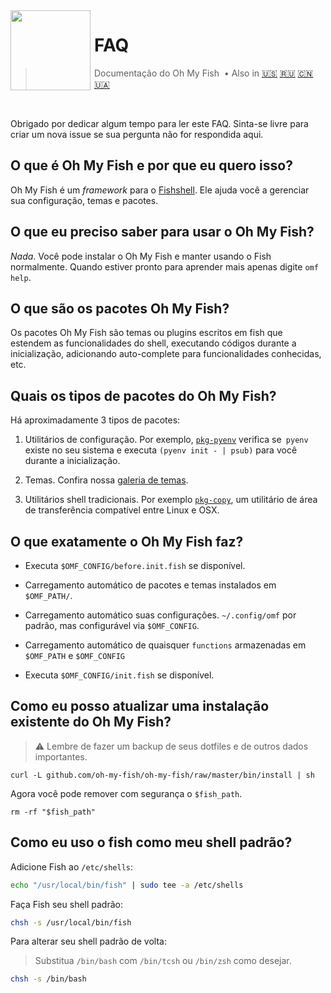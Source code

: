 <img src="https://cdn.rawgit.com/oh-my-fish/oh-my-fish/e4f1c2e0219a17e2c748b824004c8d0b38055c16/docs/logo.svg" align="left" width="128px" height="128px"/>
<img align="left" width="0" height="128px"/>

# FAQ

> Documentação do Oh My Fish &nbsp;&bull;&nbsp;Also in
> <a href="../en-US/FAQ.md">🇺🇸</a>
> <a href="../ru-RU/FAQ.md">🇷🇺</a>
> <a href="../zh-CN/FAQ.md">🇨🇳</a>
> <a href="../uk-UA/FAQ.md">🇺🇦</a>

<br>

Obrigado por dedicar algum tempo para ler este FAQ. Sinta-se livre para criar um nova issue se sua pergunta não for respondida aqui.


## O que é Oh My Fish e por que eu quero isso?

Oh My Fish é um _framework_ para o [Fishshell](http://fishshell.com/). Ele ajuda você a gerenciar sua configuração, temas e pacotes.


## O que eu preciso saber para usar o Oh My Fish?

_Nada_. Você pode instalar o Oh My Fish e manter usando o Fish normalmente. Quando estiver pronto para aprender mais apenas digite `omf help`.


## O que são os pacotes Oh My Fish?

Os pacotes Oh My Fish são temas ou plugins escritos em fish que estendem as funcionalidades do shell, executando códigos durante a inicialização, adicionando auto-complete para funcionalidades conhecidas, etc.


## Quais os tipos de pacotes do Oh My Fish?

Há aproximadamente 3 tipos de pacotes:

1. Utilitários de configuração. Por exemplo, [`pkg-pyenv`](https://github.com/oh-my-fish/pkg-pyenv) verifica se` pyenv` existe no seu sistema e executa `(pyenv init - | psub)` para você durante a inicialização.

2. Temas. Confira nossa [galeria de temas](https://github.com/oh-my-fish).

3. Utilitários shell tradicionais. Por exemplo [`pkg-copy`](https://github.com/oh-my-fish/pkg-copy), um utilitário de área de transferência compatível entre Linux e OSX.

## O que exatamente o Oh My Fish faz?

+ Executa `$OMF_CONFIG/before.init.fish` se disponível.

+ Carregamento automático de pacotes e temas instalados em `$OMF_PATH/`.

+ Carregamento automático suas configurações. `~/.config/omf` por padrão, mas configurável via `$OMF_CONFIG`.

+ Carregamento automático de quaisquer `functions` armazenadas em `$OMF_PATH` e `$OMF_CONFIG`

+ Executa `$OMF_CONFIG/init.fish` se disponível.


## Como eu posso atualizar uma instalação existente do Oh My Fish?

> :warning: Lembre de fazer um backup de seus dotfiles e de outros dados importantes.

```
curl -L github.com/oh-my-fish/oh-my-fish/raw/master/bin/install | sh
```

Agora você pode remover com segurança o `$fish_path`.

```fish
rm -rf "$fish_path"
```


## Como eu uso o fish como meu shell padrão?

Adicione Fish ao `/etc/shells`:

```sh
echo "/usr/local/bin/fish" | sudo tee -a /etc/shells
```

Faça Fish seu shell padrão:

```sh
chsh -s /usr/local/bin/fish
```

Para alterar seu shell padrão de volta:
> Substitua `/bin/bash` com `/bin/tcsh` ou `/bin/zsh` como desejar.

```sh
chsh -s /bin/bash
```

